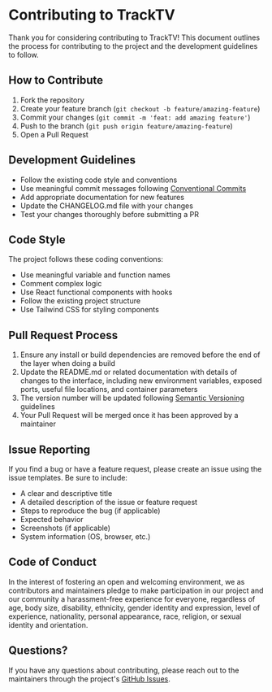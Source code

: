 # Contributing to TrackTV

Thank you for considering contributing to TrackTV! This document outlines the process for contributing to the project and the development guidelines to follow.

## How to Contribute

1. Fork the repository
2. Create your feature branch (`git checkout -b feature/amazing-feature`)
3. Commit your changes (`git commit -m 'feat: add amazing feature'`)
4. Push to the branch (`git push origin feature/amazing-feature`)
5. Open a Pull Request

## Development Guidelines

- Follow the existing code style and conventions
- Use meaningful commit messages following [Conventional Commits](https://www.conventionalcommits.org/)
- Add appropriate documentation for new features
- Update the CHANGELOG.md file with your changes
- Test your changes thoroughly before submitting a PR

## Code Style

The project follows these coding conventions:
- Use meaningful variable and function names
- Comment complex logic
- Use React functional components with hooks
- Follow the existing project structure
- Use Tailwind CSS for styling components

## Pull Request Process

1. Ensure any install or build dependencies are removed before the end of the layer when doing a build
2. Update the README.md or related documentation with details of changes to the interface, including new environment variables, exposed ports, useful file locations, and container parameters
3. The version number will be updated following [Semantic Versioning](https://semver.org/) guidelines
4. Your Pull Request will be merged once it has been approved by a maintainer

## Issue Reporting

If you find a bug or have a feature request, please create an issue using the issue templates. Be sure to include:

- A clear and descriptive title
- A detailed description of the issue or feature request
- Steps to reproduce the bug (if applicable)
- Expected behavior
- Screenshots (if applicable)
- System information (OS, browser, etc.)

## Code of Conduct

In the interest of fostering an open and welcoming environment, we as contributors and maintainers pledge to make participation in our project and our community a harassment-free experience for everyone, regardless of age, body size, disability, ethnicity, gender identity and expression, level of experience, nationality, personal appearance, race, religion, or sexual identity and orientation.

## Questions?

If you have any questions about contributing, please reach out to the maintainers through the project's [GitHub Issues](https://github.com/sagy101/tv-tracker/issues). 